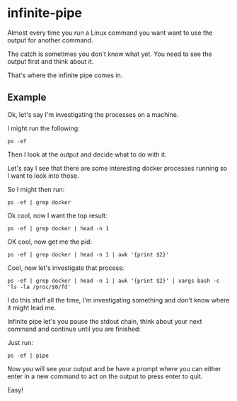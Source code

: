 # infinite-pipe

Almost every time you run a Linux command you want want to use the output for another command.

The catch is sometimes you don't know what yet. You need to see the output first and think about it.

That's where the infinite pipe comes in.

## Example

Ok, let's say I'm investigating the processes on a machine.

I might run the following:

```
ps -ef
```

Then I look at the output and decide what to do with it.

Let's say I see that there are some interesting docker processes running so I want to look into those.

So I might then run:

```
ps -ef | grep docker
```

Ok cool, now I want the top result:

```
ps -ef | grep docker | head -n 1
```

OK cool, now get me the pid:

```
ps -ef | grep docker | head -n 1 | awk '{print $2}'
```

Cool, now let's investigate that process:

```
ps -ef | grep docker | head -n 1 | awk '{print $2}' | xargs bash -c 'ls -la /proc/$0/fd'
```

I do this stuff all the time, I'm investigating something and don't know where it might lead me.

Infinite pipe let's you pause the stdout chain, think about your next command and continue until you are finished:

Just run:

```
ps -ef | pipe
```

Now you will see your output and be have a prompt where you can either enter in a new command to act on the output to press enter to quit.

Easy!
